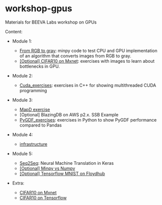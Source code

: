 # workshop-gpus
Materials for BEEVA Labs workshop on GPUs

Content:
* Module 1:
  * [From RGB to gray](./minpy-exercise): minpy code to test CPU and GPU implementation of an algorithm that converts images from RGB to gray.
  * [[Optional] CIFAR10 on Mxnet](https://github.com/apache/incubator-mxnet): exercises with images to learn about bottlenecks in GPU.
 
* Module 2:
  * [Cuda_exercises](./Cuda_exercises): exercises in C++ for showing multithreaded CUDA programming
* Module 3:
  * [MapD exercise](https://github.com/beeva-enriqueotero/beeva-poc-mapd)
  * [Optional] BlazingDB on AWS p2.x. SSB Example
  * [PyGDF_exercises](./PyGDF_exercises): exercises in Python to show PyGDF performance compared to Pandas
* Module 4:
  * [infrastructure](./infrastructure)
* Module 5:
  * [Seq2Seq](https://github.com/beeva-labs/beeva-poc-keras/blob/master/README_lstm_seq2seq.md): Neural Machine Translation in Keras
  * [[Optional] Minpy vs Numpy](https://github.com/beeva-albertorincon/beeva-poc-minpy)
  * [[Optional] Tensorflow MNIST on Floydhub](https://github.com/beeva-ricardoguerrero/Floydhub_experiments)
* Extra:
  * [CIFAR10 on Mxnet](https://github.com/beeva-enriqueotero/beeva-poc-mxnet/blob/master/README_cifar.md)
  * [CIFAR10 on Tensorflow](https://github.com/tensorflow/models/tree/master/tutorials/image/cifar10_estimator)

